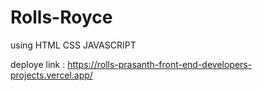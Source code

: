 # Rolls-Royce

using HTML CSS JAVASCRIPT

deploye link : https://rolls-prasanth-front-end-developers-projects.vercel.app/
